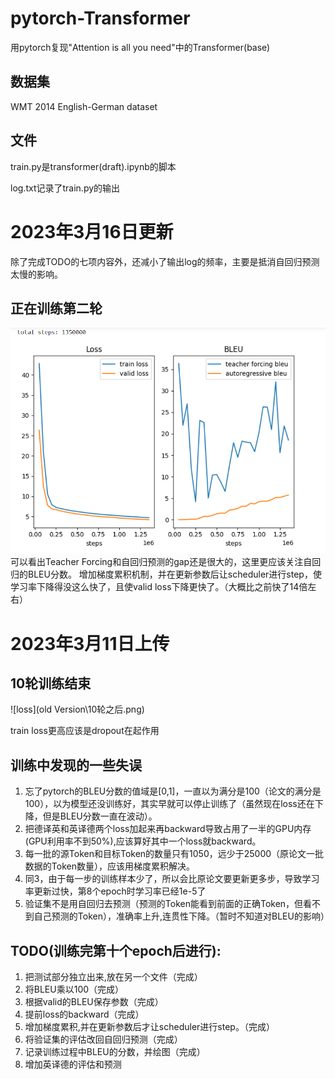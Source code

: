 # pytorch-Transformer
用pytorch复现"Attention is all you need"中的Transformer(base)

## 数据集
WMT 2014 English-German dataset

## 文件
train.py是transformer(draft).ipynb的脚本

log.txt记录了train.py的输出

# 2023年3月16日更新

除了完成TODO的七项内容外，还减小了输出log的频率，主要是抵消自回归预测太慢的影响。

##  正在训练第二轮
![training](目前进度.PNG)
可以看出Teacher Forcing和自回归预测的gap还是很大的，这里更应该关注自回归的BLEU分数。
增加梯度累积机制，并在更新参数后让scheduler进行step，使学习率下降得没这么快了，且使valid loss下降更快了。（大概比之前快了14倍左右）

# 2023年3月11日上传
## 10轮训练结束
 
![loss](old Version\10轮之后.png)

train loss更高应该是dropout在起作用

## 训练中发现的一些失误
1. 忘了pytorch的BLEU分数的值域是[0,1]，一直以为满分是100（论文的满分是100），以为模型还没训练好，其实早就可以停止训练了（虽然现在loss还在下降，但是BLEU分数一直在波动）。
2. 把德译英和英译德两个loss加起来再backward导致占用了一半的GPU内存(GPU利用率不到50%),应该算好其中一个loss就backward。
3. 每一批的源Token和目标Token的数量只有1050，远少于25000（原论文一批数据的Token数量），应该用梯度累积解决。
4. 同3，由于每一步的训练样本少了，所以会比原论文要更新更多步，导致学习率更新过快，第8个epoch时学习率已经1e-5了
5. 验证集不是用自回归去预测（预测的Token能看到前面的正确Token，但看不到自己预测的Token），准确率上升,连贯性下降。（暂时不知道对BLEU的影响）

## TODO(训练完第十个epoch后进行):
1. 把测试部分独立出来,放在另一个文件（完成）
2. 将BLEU乘以100（完成）
3. 根据valid的BLEU保存参数（完成）
4. 提前loss的backward（完成）
5. 增加梯度累积,并在更新参数后才让scheduler进行step。（完成）
6. 将验证集的评估改回自回归预测（完成）
7. 记录训练过程中BLEU的分数，并绘图（完成）
8. 增加英译德的评估和预测
